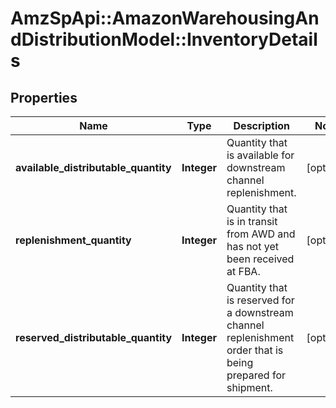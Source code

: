 # AmzSpApi::AmazonWarehousingAndDistributionModel::InventoryDetails

## Properties
Name | Type | Description | Notes
------------ | ------------- | ------------- | -------------
**available_distributable_quantity** | **Integer** | Quantity that is available for downstream channel replenishment. | [optional] 
**replenishment_quantity** | **Integer** | Quantity that is in transit from AWD and has not yet been received at FBA. | [optional] 
**reserved_distributable_quantity** | **Integer** | Quantity that is reserved for a downstream channel replenishment order that is being prepared for shipment. | [optional] 

